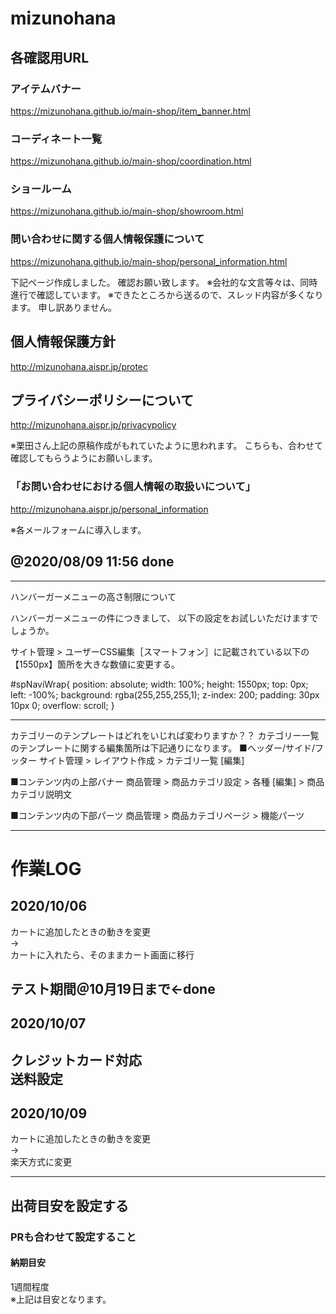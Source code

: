 # mizunohana

## 各確認用URL

### アイテムバナー

https://mizunohana.github.io/main-shop/item_banner.html


### コーディネート一覧

https://mizunohana.github.io/main-shop/coordination.html


### ショールーム
https://mizunohana.github.io/main-shop/showroom.html


### 問い合わせに関する個人情報保護について
https://mizunohana.github.io/main-shop/personal_information.html




下記ページ作成しました。
確認お願い致します。
※会社的な文言等々は、同時進行で確認しています。
※できたところから送るので、スレッド内容が多くなります。
申し訳ありません。

## 個人情報保護方針
http://mizunohana.aispr.jp/protec

## プライバシーポリシーについて
http://mizunohana.aispr.jp/privacypolicy

※栗田さん上記の原稿作成がもれていたように思われます。
こちらも、合わせて確認してもらうようにお願いします。

### 「お問い合わせにおける個人情報の取扱いについて」
http://mizunohana.aispr.jp/personal_information

※各メールフォームに導入します。

@2020/08/09 11:56 done
---

---
ハンバーガーメニューの高さ制限について

ハンバーガーメニューの件につきまして、
以下の設定をお試しいただけますでしょうか。

サイト管理 > ユーザーCSS編集［スマートフォン］に記載されている以下の
【1550px】箇所を大きな数値に変更する。

#spNaviWrap{
  position: absolute;
  width: 100%;
  height: 1550px;
  top: 0px; left: -100%;
  background: rgba(255,255,255,1);
  z-index:  200;
  padding: 30px 10px 0;
        overflow: scroll;
}

---
カテゴリーのテンプレートはどれをいじれば変わりますか？？
カテゴリー一覧のテンプレートに関する編集箇所は下記通りになります。
■ヘッダー/サイド/フッター
サイト管理 > レイアウト作成 > カテゴリ一覧 [編集]

■コンテンツ内の上部バナー
商品管理 > 商品カテゴリ設定 > 各種 [編集] > 商品カテゴリ説明文

■コンテンツ内の下部パーツ
商品管理 > 商品カテゴリページ > 機能パーツ


---

# 作業LOG

## 2020/10/06
カートに追加したときの動きを変更  
→  
カートに入れたら、そのままカート画面に移行

テスト期間＠10月19日まで←done
---
## 2020/10/07 
クレジットカード対応  
送料設定  
---
## 2020/10/09  
カートに追加したときの動きを変更  
→  
楽天方式に変更

---
## 出荷目安を設定する
### PRも合わせて設定すること

<!-- 納期目安-->
<h4>納期目安</h4>
<p>1週間程度<br>
※上記は目安となります。<br>
</p>
